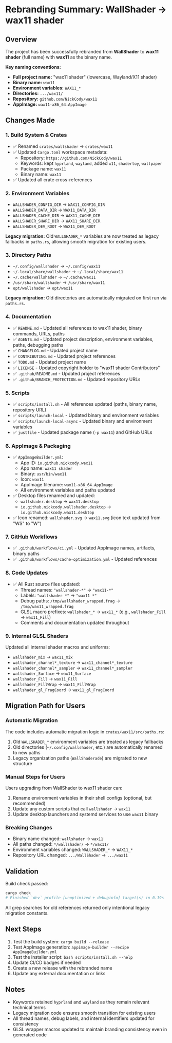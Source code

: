 # Rebranding Summary: WallShader → wax11 shader

## Overview

The project has been successfully rebranded from **WallShader** to **wax11 shader** (full name) with **wax11** as the binary name.

**Key naming conventions:**
- **Full project name:** "wax11 shader" (lowercase, Wayland/X11 shader)
- **Binary name:** `wax11`
- **Environment variables:** `WAX11_*`
- **Directories:** `.../wax11/`
- **Repository:** `github.com/NickCody/wax11`
- **AppImage:** `wax11-x86_64.AppImage`

## Changes Made

### 1. Build System & Crates
- ✅ Renamed `crates/wallshader` → `crates/wax11`
- ✅ Updated `Cargo.toml` workspace metadata:
  - Repository: `https://github.com/NickCody/wax11`
  - Keywords: kept `hyprland`, `wayland`, added `x11`, `shadertoy`, `wallpaper`
  - Package name: `wax11`
  - Binary name: `wax11`
- ✅ Updated all crate cross-references

### 2. Environment Variables
- `WALLSHADER_CONFIG_DIR` → `WAX11_CONFIG_DIR`
- `WALLSHADER_DATA_DIR` → `WAX11_DATA_DIR`
- `WALLSHADER_CACHE_DIR` → `WAX11_CACHE_DIR`
- `WALLSHADER_SHARE_DIR` → `WAX11_SHARE_DIR`
- `WALLSHADER_DEV_ROOT` → `WAX11_DEV_ROOT`

**Legacy migration:** Old `WALLSHADER_*` variables are now treated as legacy fallbacks in `paths.rs`, allowing smooth migration for existing users.

### 3. Directory Paths
- `~/.config/wallshader` → `~/.config/wax11`
- `~/.local/share/wallshader` → `~/.local/share/wax11`
- `~/.cache/wallshader` → `~/.cache/wax11`
- `/usr/share/wallshader` → `/usr/share/wax11`
- `opt/wallshader` → `opt/wax11`

**Legacy migration:** Old directories are automatically migrated on first run via `paths.rs`.

### 4. Documentation
- ✅ `README.md` - Updated all references to wax11 shader, binary commands, URLs, paths
- ✅ `AGENTS.md` - Updated project description, environment variables, paths, debugging paths
- ✅ `CHANGELOG.md` - Updated project name
- ✅ `CONTRIBUTING.md` - Updated project references
- ✅ `TODO.md` - Updated project name
- ✅ `LICENSE` - Updated copyright holder to "wax11 shader Contributors"
- ✅ `.github/README.md` - Updated project references
- ✅ `.github/BRANCH_PROTECTION.md` - Updated repository URLs

### 5. Scripts
- ✅ `scripts/install.sh` - All references updated (paths, binary name, repository URL)
- ✅ `scripts/launch-local` - Updated binary and environment variables
- ✅ `scripts/launch-local-async` - Updated binary and environment variables
- ✅ `justfile` - Updated package name (`-p wax11`) and GitHub URLs

### 6. AppImage & Packaging
- ✅ `AppImageBuilder.yml`:
  - App ID: `io.github.nickcody.wax11`
  - App name: `wax11 shader`
  - Binary: `usr/bin/wax11`
  - Icon: `wax11`
  - AppImage filename: `wax11-x86_64.AppImage`
  - All environment variables and paths updated
- ✅ Desktop files renamed and updated:
  - `wallshader.desktop` → `wax11.desktop`
  - `io.github.nickcody.wallshader.desktop` → `io.github.nickcody.wax11.desktop`
- ✅ Icon renamed: `wallshader.svg` → `wax11.svg` (icon text updated from "WS" to "W")

### 7. GitHub Workflows
- ✅ `.github/workflows/ci.yml` - Updated AppImage names, artifacts, binary paths
- ✅ `.github/workflows/cache-optimization.yml` - Updated references

### 8. Code Updates
- ✅ All Rust source files updated:
  - Thread names: `"wallshader-*"` → `"wax11-*"`
  - Labels: `"wallshader *"` → `"wax11 *"`
  - Debug paths: `/tmp/wallshader_wrapped.frag` → `/tmp/wax11_wrapped.frag`
  - GLSL macro prefixes: `wallshader_*` → `wax11_*` (e.g., `wallshader_Fill` → `wax11_Fill`)
  - Comments and documentation updated throughout

### 9. Internal GLSL Shaders
Updated all internal shader macros and uniforms:
- `wallshader_mix` → `wax11_mix`
- `wallshader_channel*_texture` → `wax11_channel*_texture`
- `wallshader_channel*_sampler` → `wax11_channel*_sampler`
- `wallshader_Surface` → `wax11_Surface`
- `wallshader_Fill` → `wax11_Fill`
- `wallshader_FillWrap` → `wax11_FillWrap`
- `wallshader_gl_FragCoord` → `wax11_gl_FragCoord`

## Migration Path for Users

### Automatic Migration
The code includes automatic migration logic in `crates/wax11/src/paths.rs`:
1. Old `WALLSHADER_*` environment variables are treated as legacy fallbacks
2. Old directories (`~/.config/wallshader`, etc.) are automatically renamed to new paths
3. Legacy organization paths (`WallShaderade`) are migrated to new structure

### Manual Steps for Users
Users upgrading from WallShader to wax11 shader can:
1. Rename environment variables in their shell configs (optional, but recommended)
2. Update any custom scripts that call `wallshader` → `wax11`
3. Update desktop launchers and systemd services to use `wax11` binary

### Breaking Changes
- Binary name changed: `wallshader` → `wax11`
- All paths changed: `*/wallshader/` → `*/wax11/`
- Environment variables changed: `WALLSHADER_*` → `WAX11_*`
- Repository URL changed: `.../WallShader` → `.../wax11`

## Validation

Build check passed:
```bash
cargo check
# Finished `dev` profile [unoptimized + debuginfo] target(s) in 0.19s
```

All grep searches for old references returned only intentional legacy migration constants.

## Next Steps

1. Test the build system: `cargo build --release`
2. Test AppImage generation: `appimage-builder --recipe AppImageBuilder.yml`
3. Test the installer script: `bash scripts/install.sh --help`
4. Update CI/CD badges if needed
5. Create a new release with the rebranded name
6. Update any external documentation or links

## Notes

- Keywords retained `hyprland` and `wayland` as they remain relevant technical terms
- Legacy migration code ensures smooth transition for existing users
- All thread names, debug labels, and internal identifiers updated for consistency
- GLSL wrapper macros updated to maintain branding consistency even in generated code
